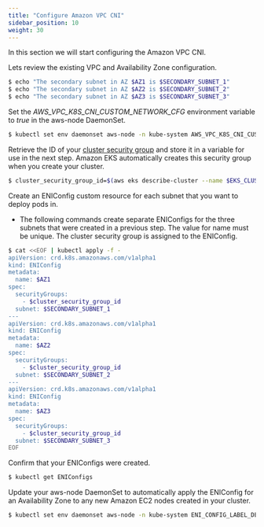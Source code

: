 ```yaml
---
title: "Configure Amazon VPC CNI"
sidebar_position: 10
weight: 30
---
```


In this section we will start configuring the Amazon VPC CNI.

Lets review the existing VPC and Availability Zone configuration.

```bash expectError=true
$ echo "The secondary subnet in AZ $AZ1 is $SECONDARY_SUBNET_1"
$ echo "The secondary subnet in AZ $AZ2 is $SECONDARY_SUBNET_2"
$ echo "The secondary subnet in AZ $AZ3 is $SECONDARY_SUBNET_3"
``` 

Set the *AWS_VPC_K8S_CNI_CUSTOM_NETWORK_CFG* environment variable to *true* in the aws-node DaemonSet.

```bash timeout=240
$ kubectl set env daemonset aws-node -n kube-system AWS_VPC_K8S_CNI_CUSTOM_NETWORK_CFG=true
```

Retrieve the ID of your [cluster security group](https://docs.aws.amazon.com/eks/latest/userguide/sec-group-reqs.html) and store it in a variable for use in the next step. Amazon EKS automatically creates this security group when you create your cluster.


```bash expectError=true
$ cluster_security_group_id=$(aws eks describe-cluster --name $EKS_CLUSTER_NAME --region $AWS_DEFAULT_REGION --query cluster.resourcesVpcConfig.clusterSecurityGroupId --output text)
```

Create an ENIConfig custom resource for each subnet that you want to deploy pods in.
* The following commands create separate ENIConfigs for the three subnets that were created in a previous step. The value for name must be unique. The cluster security group is assigned to the ENIConfig.


```bash expectError=true
$ cat <<EOF | kubectl apply -f -
apiVersion: crd.k8s.amazonaws.com/v1alpha1
kind: ENIConfig
metadata:
  name: $AZ1
spec:
  securityGroups:
    - $cluster_security_group_id
  subnet: $SECONDARY_SUBNET_1
---
apiVersion: crd.k8s.amazonaws.com/v1alpha1
kind: ENIConfig
metadata:
  name: $AZ2
spec:
  securityGroups:
    - $cluster_security_group_id
  subnet: $SECONDARY_SUBNET_2
---
apiVersion: crd.k8s.amazonaws.com/v1alpha1
kind: ENIConfig
metadata:
  name: $AZ3
spec:
  securityGroups:
    - $cluster_security_group_id
  subnet: $SECONDARY_SUBNET_3
EOF
```

Confirm that your ENIConfigs were created.

```bash timeout=240
$ kubectl get ENIConfigs
```

Update your aws-node DaemonSet to automatically apply the ENIConfig for an Availability Zone to any new Amazon EC2 nodes created in your cluster.

```bash timeout=240
$ kubectl set env daemonset aws-node -n kube-system ENI_CONFIG_LABEL_DEF=topology.kubernetes.io/zone
```